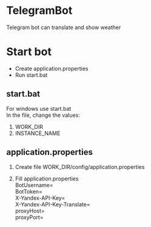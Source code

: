 # TelegramBot
Telegram bot can translate and show weather

# Start bot 
- Create application.properties  
- Run start.bat  
## start.bat
For windows use start.bat   
In the file, change the values:  
1) WORK_DIR  
2) INSTANCE_NAME

## application.properties
1) Create file 
WORK_DIR/config/application.properties

2) Fill application.properties  
BotUsername=  
BotToken=  
X-Yandex-API-Key=  
X-Yandex-API-Key-Translate=  
proxyHost=  
proxyPort=
